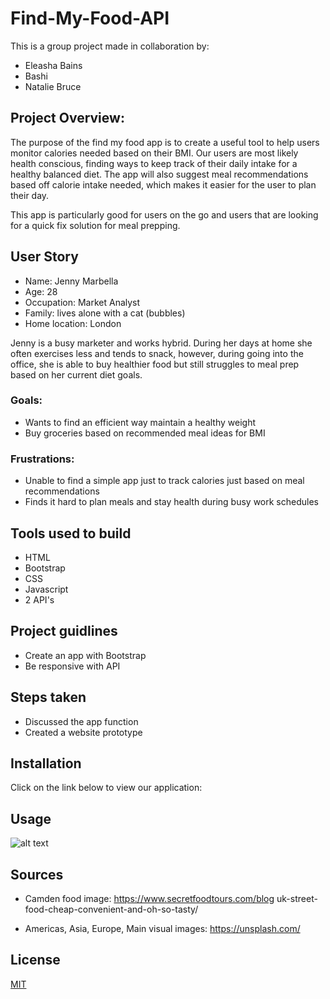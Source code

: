 # Find-My-Food-API

This is a group project made in collaboration by:

- Eleasha Bains
- Bashi
- Natalie Bruce

## Project Overview:

The purpose of the find my food app is to create a useful tool to help users monitor calories needed based on their BMI.
Our users are most likely health conscious, finding ways to keep track of their daily intake for a healthy balanced diet.
The app will also suggest meal recommendations based off calorie intake needed, which makes it easier for the user to plan their day.

This app is particularly good for users on the go and users that are looking for a quick fix solution for meal prepping.


## User Story 

- Name: Jenny Marbella
- Age: 28
- Occupation: Market Analyst 
- Family: lives alone with a cat (bubbles)
- Home location: London 

Jenny is a busy marketer and works hybrid. During her days at home she often exercises less and tends to snack, however, during going into the office, she is able to buy healthier food but still struggles to meal prep based on her current diet goals.

### Goals: 
- Wants to find an efficient way maintain a healthy weight 
- Buy groceries based on recommended meal ideas for BMI 

### Frustrations: 
- Unable to find a simple app just to track calories just based on meal recommendations 
- Finds it hard to plan meals and stay health during busy work schedules


## Tools used to build

- HTML
- Bootstrap
- CSS
- Javascript
- 2 API's


## Project guidlines

- Create an app with Bootstrap
- Be responsive with API

## Steps taken

- Discussed the app function 
- Created a website prototype


## Installation

Click on the link below to view our application:


## Usage

![alt text](assets/images/screenshot.png)


## Sources

- Camden food image: https://www.secretfoodtours.com/blog uk-street-food-cheap-convenient-and-oh-so-tasty/

- Americas, Asia, Europe, Main visual images: https://unsplash.com/

## License

[MIT](https://choosealicense.com/licenses/mit/)
